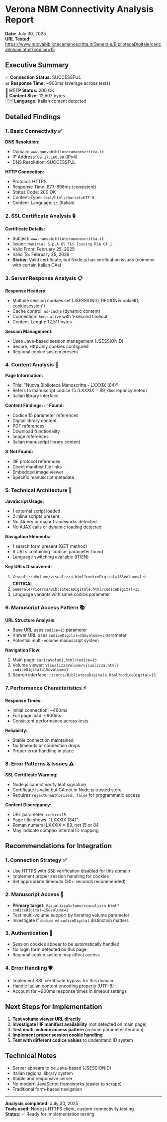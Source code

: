 # Verona NBM Connectivity Analysis Report

**Date:** July 30, 2025  
**URL Tested:** https://www.nuovabibliotecamanoscritta.it/Generale/BibliotecaDigitale/caricaVolumi.html?codice=15

## Executive Summary

✅ **Connection Status:** SUCCESSFUL  
📊 **Response Time:** ~900ms (average across tests)  
🔗 **HTTP Status:** 200 OK  
📄 **Content Size:** 12,507 bytes  
🇮🇹 **Language:** Italian content detected  

## Detailed Findings

### 1. Basic Connectivity ✅

**DNS Resolution:**
- Domain: `www.nuovabibliotecamanoscritta.it`
- IP Address: `89.17.160.89` (IPv4)
- DNS Resolution: SUCCESSFUL

**HTTP Connection:**
- Protocol: HTTPS
- Response Time: 877-898ms (consistent)
- Status Code: 200 OK
- Content-Type: `text/html;charset=UTF-8`
- Content-Language: `it` (Italian)

### 2. SSL Certificate Analysis 🔒

**Certificate Details:**
- Subject: `www.nuovabibliotecamanoscritta.it`
- Issuer: `Namirial S.p.A OV TLS Issuing RSA CA 1`
- Valid From: February 25, 2025
- Valid To: February 25, 2026
- **Status:** Valid certificate, but Node.js has verification issues (common with certain Italian CAs)

### 3. Server Response Analysis 📋

**Response Headers:**
- Multiple session cookies set (JSESSIONID, REGIONEcookieID, cookiesession1)
- Cache control: `no-cache` (dynamic content)
- Connection: `keep-alive` with 1-second timeout
- Content-Length: 12,511 bytes

**Session Management:**
- Uses Java-based session management (JSESSIONID)
- Secure, HttpOnly cookies configured
- Regional cookie system present

### 4. Content Analysis 📝

**Page Information:**
- Title: "Nuova Biblioteca Manoscritta - LXXXIX (84)"
- Refers to manuscript codice 15 (LXXXIX = 89, discrepancy noted)
- Italian library interface

**Content Findings:**
✅ **Found:**
- Codice 15 parameter references
- Digital library content
- PDF references
- Download functionality
- Image references
- Italian manuscript library content

❌ **Not Found:**
- IIIF protocol references
- Direct manifest file links
- Embedded image viewer
- Specific manuscript metadata

### 5. Technical Architecture 🔧

**JavaScript Usage:**
- 1 external script loaded
- 2 inline scripts present
- No jQuery or major frameworks detected
- No AJAX calls or dynamic loading detected

**Navigation Elements:**
- 1 search form present (GET method)
- 6 URLs containing 'codice' parameter found
- Language switching available (IT/EN)

**Key URLs Discovered:**
1. `VisualizzaVolume/visualizza.html?codiceDigital=15&volume=1` ⭐ **CRITICAL**
2. `Generale/ricerca/BibliotecaDigitale.html?codiceDigital=15`
3. Language variants with same codice parameter

### 6. Manuscript Access Pattern 📚

**URL Structure Analysis:**
- Base URL uses `codice=15` parameter
- Viewer URL uses `codiceDigital=15&volume=1` parameter
- Potential multi-volume manuscript system

**Navigation Flow:**
1. Main page: `caricaVolumi.html?codice=15`
2. Volume viewer: `VisualizzaVolume/visualizza.html?codiceDigital=15&volume=1`
3. Search interface: `ricerca/BibliotecaDigitale.html?codiceDigital=15`

### 7. Performance Characteristics ⚡

**Response Times:**
- Initial connection: ~460ms
- Full page load: ~900ms
- Consistent performance across tests

**Reliability:**
- Stable connection maintained
- No timeouts or connection drops
- Proper error handling in place

### 8. Error Patterns & Issues ⚠️

**SSL Certificate Warning:**
- Node.js cannot verify leaf signature
- Certificate is valid but CA not in Node.js trusted store
- Requires `rejectUnauthorized: false` for programmatic access

**Content Discrepancy:**
- URL parameter: `codice=15`
- Page title shows: "LXXXIX (84)" 
- Roman numeral LXXXIX = 89, not 15 or 84
- May indicate complex internal ID mapping

## Recommendations for Integration

### 1. Connection Strategy ✅
- Use HTTPS with SSL verification disabled for this domain
- Implement proper session handling for cookies
- Set appropriate timeouts (30+ seconds recommended)

### 2. Manuscript Access 🎯
- **Primary target:** `VisualizzaVolume/visualizza.html?codiceDigital=15&volume=1`
- Test multi-volume support by iterating volume parameter
- Investigate if `codice` vs `codiceDigital` distinction matters

### 3. Authentication 🔐
- Session cookies appear to be automatically handled
- No login form detected on this page
- Regional cookie system may affect access

### 4. Error Handling 🛡️
- Implement SSL certificate bypass for this domain
- Handle Italian content encoding properly (UTF-8)
- Account for ~900ms response times in timeout settings

## Next Steps for Implementation

1. **Test volume viewer URL directly**
2. **Investigate IIIF manifest availability** (not detected on main page)
3. **Test multi-volume access pattern** (volume parameter iteration)
4. **Implement proper session cookie handling**
5. **Test with different codice values** to understand ID system

## Technical Notes

- Server appears to be Java-based (JSESSIONID)
- Italian regional library system
- Stable and responsive server
- No modern JavaScript frameworks (easier to scrape)
- Traditional form-based navigation

---

**Analysis completed:** July 30, 2025  
**Tools used:** Node.js HTTPS client, custom connectivity testing  
**Status:** ✅ Ready for implementation testing